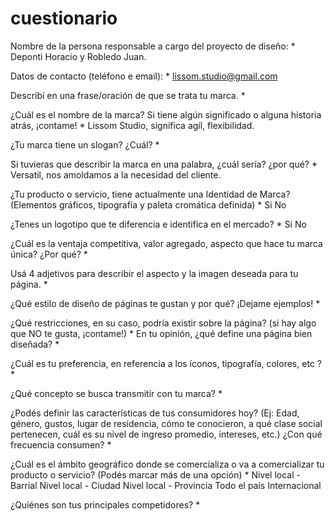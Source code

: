 # cuestionario

Nombre de la persona responsable a cargo del proyecto de diseño: *
Deponti Horacio y Robledo Juan.

Datos de contacto (teléfono e email): *
lissom.studio@gmail.com

Describí en una frase/oración de que se trata tu marca. *

¿Cuál es el nombre de la marca? Si tiene algún significado o alguna historia atrás, ¡contame! *
Lissom Studio, significa agíl, flexibilidad.

¿Tu marca tiene un slogan? ¿Cuál? *

Si tuvieras que describir la marca en una palabra, ¿cuál sería? ¿por qué? *
Versatil, nos amoldamos a la necesidad del cliente.

¿Tu producto o servicio, tiene actualmente una Identidad de Marca? (Elementos gráficos, tipografía y paleta cromática definida) *
Si
No

¿Tenes un logotipo que te diferencia e identifica en el mercado? *
Si
No

¿Cuál es la ventaja competitiva, valor agregado, aspecto que hace tu marca única? ¿Por qué? *

Usá 4 adjetivos para describir el aspecto y la imagen deseada para tu página. *

¿Qué estilo de diseño de páginas te gustan y por qué? ¡Dejame ejemplos! *

¿Qué restricciones, en su caso, podría existir sobre la página? (si hay algo que NO te gusta, ¡contame!) *
En tu opinión, ¿qué define una página bien diseñada? *

¿Cuál es tu preferencia, en referencia a los íconos, tipografía, colores, etc ? *

¿Qué concepto se busca transmitir con tu marca? *

¿Podés definir las características de tus consumidores hoy? (Ej: Edad, género, gustos, lugar de residencia, cómo te conocieron, a qué clase social pertenecen, cuál es su nivel de ingreso promedio, intereses, etc.) ¿Con qué frecuencia consumen? *

¿Cuál es el ámbito geográfico donde se comercializa o va a comercializar tu producto o servicio? (Podés marcar más de una opción) *
Nivel local - Barrial
Nivel local - Ciudad
Nivel local - Provincia
Todo el país
Internacional

¿Quiénes son tus principales competidores? *

